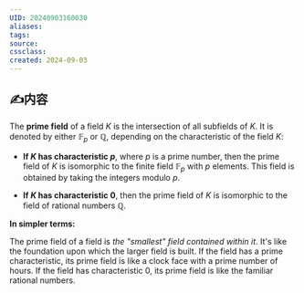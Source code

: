 ```yaml
---
UID: 20240903160030 
aliases: 
tags: 
source: 
cssclass: 
created: 2024-09-03
---
```


## ✍内容
The **prime field** of a field $K$ is the intersection of all subfields of $K$. It is denoted by either $\mathbb{F}_p$ or $\mathbb{Q}$, depending on the characteristic of the field $K$:

* **If $K$ has characteristic $p$**, where $p$ is a prime number, then the prime field of $K$ is isomorphic to the finite field $\mathbb{F}_p$ with $p$ elements. This field is obtained by taking the integers modulo $p$.

* **If $K$ has characteristic 0**, then the prime field of $K$ is isomorphic to the field of rational numbers $\mathbb{Q}$.

**In simpler terms:**

The prime field of a field is *the "smallest" field contained within it*. It's like the foundation upon which the larger field is built. If the field has a prime characteristic, its prime field is like a clock face with a prime number of hours. If the field has characteristic 0, its prime field is like the familiar rational numbers. 


